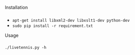 Installation
###
* `apt-get install libxml2-dev libxslt1-dev python-dev`
* `sudo pip install -r requirement.txt`

Usage
###
`./livetennis.py -h`
